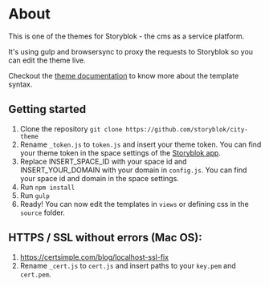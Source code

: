 # About

This is one of the themes for Storyblok - the cms as a service platform.

It's using gulp and browsersync to proxy the requests to Storyblok so you can edit the theme live.

Checkout the [theme documentation](https://www.storyblok.com/docs/Rendering-Service/Theme-Documentation) to know more about the template syntax.

## Getting started

1. Clone the repository ```git clone https://github.com/storyblok/city-theme```
2. Rename ```_token.js``` to ```token.js``` and insert your theme token. You can find your theme token in the space settings of the [Storyblok app](https://app.storyblok.com).
3. Replace INSERT_SPACE_ID with your space id and INSERT_YOUR_DOMAIN with your domain in ```config.js```. You can find your space id and domain in the space settings.
4. Run ```npm install```
5. Run ```gulp```
6. Ready! You can now edit the templates in ```views``` or defining css in the ```source``` folder.

## HTTPS / SSL without errors (Mac OS):

1. https://certsimple.com/blog/localhost-ssl-fix
2. Rename ```_cert.js``` to ```cert.js``` and insert paths to your `key.pem` and `cert.pem`.
